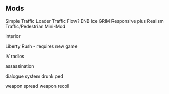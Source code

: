 
## Mods

Simple Traffic Loader
Traffic Flow?
ENB Ice
GRIM
Responsive plus
Realism Traffic/Pedestrian Mini-Mod

interior

Liberty Rush - requires new game

IV radios

assassination

dialogue system
drunk ped

weapon spread
weapon recoil